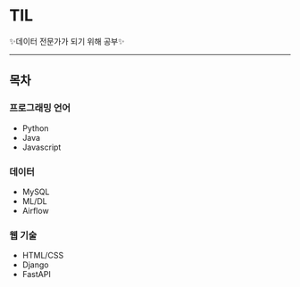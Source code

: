 # TIL

:sparkles:데이터 전문가가 되기 위해 공부:sparkles:

---



## 목차

### 프로그래밍 언어

- Python
- Java
- Javascript



### 데이터

- MySQL
- ML/DL
- Airflow



### 웹 기술

- HTML/CSS
- Django
- FastAPI







